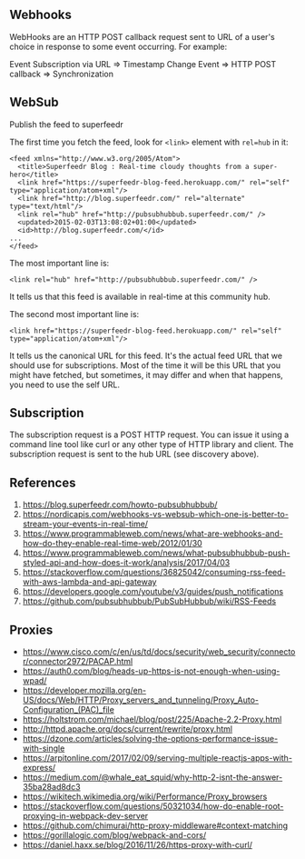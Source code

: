 ## Webhooks

WebHooks are an HTTP POST callback request sent to URL of a user's choice in response to some event occurring. For example:

Event Subscription via URL => Timestamp Change Event => HTTP POST callback => Synchronization 

## WebSub

Publish the feed to superfeedr

The first time you fetch the feed, look for `<link>` element with `rel=hub` in it:

    <feed xmlns="http://www.w3.org/2005/Atom">
      <title>Superfeedr Blog : Real-time cloudy thoughts from a super-hero</title>
      <link href="https://superfeedr-blog-feed.herokuapp.com/" rel="self" type="application/atom+xml"/>
      <link href="http://blog.superfeedr.com/" rel="alternate" type="text/html"/>
      <link rel="hub" href="http://pubsubhubbub.superfeedr.com/" />
      <updated>2015-02-03T13:08:02+01:00</updated>
      <id>http://blog.superfeedr.com/</id>
    ...
    </feed>

The most important line is:

    <link rel="hub" href="http://pubsubhubbub.superfeedr.com/" />

It tells us that this feed is available in real-time at this community hub.

The second most important line is:

    <link href="https://superfeedr-blog-feed.herokuapp.com/" rel="self" type="application/atom+xml"/>

It tells us the canonical URL for this feed. It's the actual feed URL that we should use for subscriptions. Most of the time it will be this URL that you might have fetched, but sometimes, it may differ and when that happens, you need to use the self URL.

## Subscription

The subscription request is a POST HTTP request. You can issue it using a command line tool like curl or any other type of HTTP library and client. The subscription request is sent to the hub URL (see discovery above).

## References
1. https://blog.superfeedr.com/howto-pubsubhubbub/
1. https://nordicapis.com/webhooks-vs-websub-which-one-is-better-to-stream-your-events-in-real-time/
1. https://www.programmableweb.com/news/what-are-webhooks-and-how-do-they-enable-real-time-web/2012/01/30
1. https://www.programmableweb.com/news/what-pubsubhubbub-push-styled-api-and-how-does-it-work/analysis/2017/04/03
1. https://stackoverflow.com/questions/36825042/consuming-rss-feed-with-aws-lambda-and-api-gateway
1. https://developers.google.com/youtube/v3/guides/push_notifications
1. https://github.com/pubsubhubbub/PubSubHubbub/wiki/RSS-Feeds

## Proxies
* https://www.cisco.com/c/en/us/td/docs/security/web_security/connector/connector2972/PACAP.html
* https://auth0.com/blog/heads-up-https-is-not-enough-when-using-wpad/
* https://developer.mozilla.org/en-US/docs/Web/HTTP/Proxy_servers_and_tunneling/Proxy_Auto-Configuration_(PAC)_file
* https://holtstrom.com/michael/blog/post/225/Apache-2.2-Proxy.html
* http://httpd.apache.org/docs/current/rewrite/proxy.html
* https://dzone.com/articles/solving-the-options-performance-issue-with-single
* https://arpitonline.com/2017/02/09/serving-multiple-reactjs-apps-with-express/
* https://medium.com/@whale_eat_squid/why-http-2-isnt-the-answer-35ba28ad8dc3
* https://wikitech.wikimedia.org/wiki/Performance/Proxy_browsers
* https://stackoverflow.com/questions/50321034/how-do-enable-root-proxying-in-webpack-dev-server
* https://github.com/chimurai/http-proxy-middleware#context-matching
* https://gorillalogic.com/blog/webpack-and-cors/
* https://daniel.haxx.se/blog/2016/11/26/https-proxy-with-curl/
